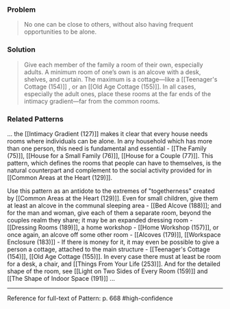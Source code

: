 ### Problem
>No one can be close to others, without also having frequent opportunities to be alone.

### Solution
>Give each member of the family a room of their own, especially adults. A minimum room of one’s own is an alcove with a desk, shelves, and curtain. The maximum is a cottage—like a [[Teenager's Cottage (154)]] , or an [[Old Age Cottage (155)]]. In all cases, especially the adult ones, place these rooms at the far ends of the intimacy gradient—far from the common rooms.

### Related Patterns
... the [[Intimacy Gradient (127)]] makes it clear that every house needs rooms where individuals can be alone. In any household which has more than one person, this need is fundamental and essential - [[The Family (75)]], [[House for a Small Family (76)]], [[House for a Couple (77)]]. This pattern, which defines the rooms that people can have to themselves, is the natural counterpart and complement to the social activity provided for in [[Common Areas at the Heart (129)]].

Use this pattern as an antidote to the extremes of "togetherness" created by [[Common Areas at the Heart (129)]]. Even for small children, give them at least an alcove in the communal sleeping area - [[Bed Alcove (188)]]; and for the man and woman, give each of them a separate room, beyond the couples realm they share; it may be an expanded dressing room - [[Dressing Rooms (189)]], a home workshop - [[Home Workshop (157)]], or once again, an alcove off some other room - [[Alcoves (179)]], [[Workspace Enclosure (183)]] - If there is money for it, it may even be possible to give a person a cottage, attached to the main structure - [[Teenager's Cottage (154)]], [[Old Age Cottage (155)]]. In every case there must at least be room for a desk, a chair, and [[Things From Your Life (253)]]. And for the detailed shape of the room, see [[Light on Two Sides of Every Room (159)]] and [[The Shape of Indoor Space (191)]] ...

---
Reference for full-text of Pattern: p. 668 #high-confidence 